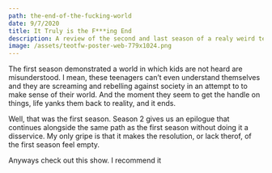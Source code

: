 ```yaml
---
path: the-end-of-the-fucking-world
date: 9/7/2020
title: It Truly is the F***ing End
description: A review of the second and last season of a realy weird teen romance.
image: /assets/teotfw-poster-web-779x1024.png
---
```

The first season demonstrated a world in which kids are not heard are misunderstood. I mean, these teenagers can’t even understand themselves and they are screaming and rebelling against society in an attempt to to make sense of their world. And the moment they seem to get the handle on things, life yanks them back to reality, and it ends.

Well, that was the first season. Season 2 gives us an epilogue that continues alongside the same path as the first season without doing it a disservice. My only gripe is that it makes the resolution, or lack therof, of the first season feel empty.

Anyways check out this show. I recommend it